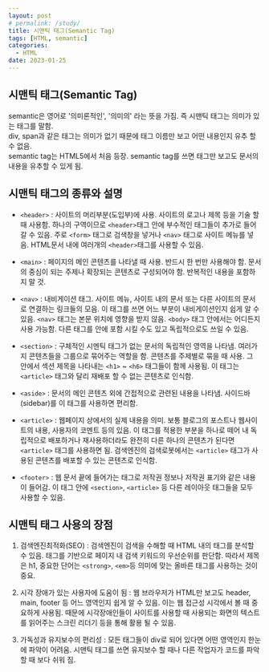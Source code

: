 ```yaml
---
layout: post
# permalink: /study/
title: 시맨틱 태그(Semantic Tag)
tags: [HTML, semantic]
categories:
  - HTML
date: 2023-01-25
---
```


## 시맨틱 태그(Semantic Tag)

semantic은 영어로 '의미론적인', '의미의' 라는 뜻을 가짐. 즉 시맨틱 태그는 의미가 있는 태그를 말함.  
div, span과 같은 태그는 의미가 없기 때문에 태그 이름만 보고 어떤 내용인지 유추 할 수 없음.  
semantic tag는 HTML5에서 처음 등장. semantic tag를 쓰면 태그만 보고도 문서의 내용을 유추할 수 있게 됨.

## 시맨틱 태그의 종류와 설명

- `<header>` : 사이트의 머리부분(도입부)에 사용. 사이트의 로고나 제목 등을 기술 할 때 사용함. 하나의 구역이므로 `<header>`태그 안에 부수적인 태그들이 추가로 들어 갈 수 있음. 주로 `<form>` 태그로 검색창을 넣거나 `<nav>` 태그로 사이트 메뉴를 넣음. HTML문서 내에 여러개의 `<header>`태그를 사용할 수 있음.

- `<main>` : 페이지의 메인 콘텐츠를 나타낼 때 사용. 반드시 한 번만 사용해야 함. 문서의 중심이 되는 주제나 확장되는 콘텐츠로 구성되어야 함. 반복적인 내용을 포함하지 말 것.

- `<nav>` : 내비게이션 태그. 사이트 메뉴, 사이트 내의 문서 또는 다른 사이트의 문서로 연결하는 링크들의 모음. 이 태그를 쓰면 어느 부분이 내비게이션인지 쉽게 알 수 있음. `<nav>` 태그는 본문 위치에 영향을 받지 않음. `<body>` 태그 안에서는 어디든지 사용 가능함. 다른 태그를 안에 포함 시킬 수도 있고 독립적으로도 쓰일 수 있음.

- `<section>` : 구체적인 시멘틱 태그가 없는 문서의 독립적인 영역을 나타냄. 여러가지 콘텐츠들을 그룹으로 묶어주는 역할을 함. 콘텐츠를 주제별로 묶을 때 사용. 그 안에서 섹션 제목을 나타내는 `<h1>` ~ `<h6>` 태그들이 함께 사용됨. 이 태그는 `<article>` 태그와 달리 재배포 할 수 없는 콘텐츠로 인식함.

- `<aside>` : 문서의 메인 콘텐츠 외에 간접적으로 관련된 내용을 나타냄. 사이드바(sidebar)를 이 태그를 사용하면 편리함.

- `<article>` : 웹페이지 상에서의 실제 내용을 의미. 보통 블로그의 포스트나 웹사이트의 내용, 사용자의 코멘트 등의 있음. 이 태그를 적용한 부분을 하나로 떼어 내 독립적으로 배포하거나 재사용하더라도 완전히 다른 하나의 콘텐츠가 된다면 `<article>` 태그를 사용하면 됨. 검색엔진의 검색로봇에서는 `<article>` 태그가 사용된 콘텐츠를 배포할 수 있는 콘텐츠로 인식함.

- `<footer>` : 웹 문서 끝에 들어가는 태그로 저작권 정보나 저작권 표기와 같은 내용이 들어감. 이 태그 안에 `<section>`, `<article>` 등 다른 레이아웃 태그들을 모두 사용할 수 있음.

## 시맨틱 태그 사용의 장점

1. 검색엔진최적화(SEO) : 검색엔진이 검색을 수해할 때 HTML 내의 태그를 분석할 수 있음. 태그를 기반으로 페이지 내 검색 키워드의 우선순위를 판단함. 따라서 제목은 h1, 중요한 단어는 `<strong>`, `<em>`등 의미에 맞는 올바른 태그를 사용하는 것이 중요.

2. 시각 장애가 있는 사용자에 도움이 됨 : 웹 브라우저가 HTML만 보고도 header, main, footer 등 어느 영역인지 쉽게 알 수 있음. 이는 웹 접근성 시각에서 볼 때 중요하게 사용됨. 때문에 시각장애인들이 사이트를 사용할 때 사용되는 화면의 텍스트를 읽어주는 스크린 리더기 등을 통해 활용 될 수 있음.

3. 가독성과 유지보수의 편리성 : 모든 태그들이 div로 되어 있다면 어떤 영역인지 한눈에 파악이 어려움. 시맨틱 태그를 쓰면 유지보수 할 때나 다른 작업자가 코드를 파악할 때 보다 쉬워 짐.
